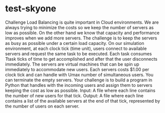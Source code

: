 # test-skyone
Challenge Load Balancing is quite important in Cloud environments. We are always trying to minimize the costs so we keep the number of servers as low as possible. On the other hand we know that capacity and performance improves when we add more servers. The challenge is to keep the servers as busy as possible under a certain load capacity. On our simulation environment, at each clock tick (time unit), users connect to available servers and request the same task to be executed. Each task consumes Ttask ticks of time to get accomplished and after that the user disconnects immediately. The servers are virtual machines that can be spin up immediately to accommodate new users. Each servers costs $1.00 per clock tick and can handle with Umax number of simultaneous users. You can terminate the empty servers. Your challenge is to build a program in Python that handles with the incoming users and assign them to servers keeping the cost as low as possible. Input: A file where each line contains the number of new users for that tick. Output: A file where each line contains a list of the available servers at the end of that tick, represented by the number of users on each server.
